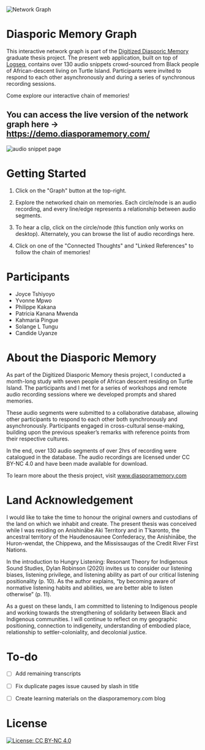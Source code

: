![Network Graph](https://user-images.githubusercontent.com/55474996/167474914-82d91ab1-3d52-4d4c-a447-893487eec30b.PNG)

# Diasporic Memory Graph

This interactive network graph is part of the [Digitized Diasporic Memory](diasporamemory.com/) graduate thesis project. The present web application, built on top of [Logseq](logseq.com/), contains over 130 audio snippets crowd-sourced from Black people of African-descent living on Turtle Island. Participants were invited to respond to each other asynchronously and during a series of synchronous recording sessions.

Come explore our interactive chain of memories!

## You can access the live version of the network graph here → https://demo.diasporamemory.com/

![audio snippet page](https://user-images.githubusercontent.com/55474996/167474936-54202213-64d3-443f-be6c-a2edd1596253.PNG)

# Getting Started
1. Click on the "Graph" button at the top-right.

2. Explore the networked chain on memories. Each circle/node is an audio recording, and every line/edge represents a relationship between audio segments.

3. To hear a clip, click on the circle/node (this function only works on desktop). Alternately, you can browse the list of audio recordings here.

4. Click on one of the "Connected Thoughts" and "Linked References" to follow the chain of memories!

# Participants
- Joyce Tshiyoyo
- Yvonne Mpwo
- Philippe Kakana
- Patricia Kanana Mwenda
- Kahmaria Pingue
- Solange L Tungu
- Candide Uyanze

# About the Diasporic Memory
As part of the Digitized Diasporic Memory thesis project, I conducted a month-long study with seven people of African descent residing on Turtle Island. The participants and I met for a series of workshops and remote audio recording sessions where we developed prompts and shared memories.

These audio segments were submitted to a collaborative database, allowing other participants to respond to each other both synchronously and asynchronously. Participants engaged in cross-cultural sense-making, building upon the previous speaker’s remarks with reference points from their respective cultures.

In the end, over 130 audio segments of over 2hrs of recording were catalogued in the database. The audio recordings are licensed under CC BY-NC 4.0 and have been made available for download.

To learn more about the thesis project, visit www.diasporamemory.com

# Land Acknowledgement
I would like to take the time to honour the original owners and custodians of the land on which we inhabit and create. The present thesis was conceived while I was residing on Anishinābe Akì Territory and in T’karonto, the ancestral territory of the Haudenosaunee Confederacy, the Anishinābe, the Huron-wendat, the Chippewa, and the Mississaugas of the Credit River First Nations.

In the introduction to Hungry Listening: Resonant Theory for Indigenous Sound Studies, Dylan Robinson (2020) invites us to consider our listening biases, listening privilege, and listening ability as part of our critical listening positionality (p. 10). As the author explains, “by becoming aware of normative listening habits and abilities, we are better able to listen otherwise” (p. 11).

As a guest on these lands, I am committed to listening to Indigenous people and working towards the strengthening of solidarity between Black and Indigenous communities. I will continue to reflect on my geographic positioning, connection to indigeneity, understanding of embodied place, relationship to settler-coloniality, and decolonial justice.

# To-do
- [ ] Add remaining transcripts
- [ ] Fix duplicate pages issue caused by slash in title
- [ ] Create learning materials on the diasporamemory.com blog


# License
[![License: CC BY-NC 4.0](https://img.shields.io/badge/License-CC%20BY--NC%204.0-lightgrey.svg)](https://creativecommons.org/licenses/by-nc/4.0/)
